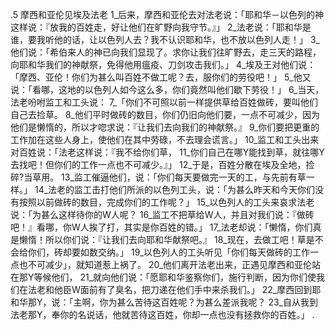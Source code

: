 .5 
摩西和亚伦见埃及法老 
1_后来，摩西和亚伦去对法老说：「耶和华－以色列的神这样说：『放我的百姓走，好让他们在旷野向我守节。』」 2_法老说：「耶和华是谁，要我听他的话，让以色列人去？我不认识耶和华，也不放以色列人走！」 3_他们说：「希伯来人的神已向我们显现了。求你让我们往旷野去，走三天的路程，向耶和华我们的神献祭，免得他用瘟疫、刀剑攻击我们。」 4_埃及王对他们说：「摩西、亚伦！你们为甚么叫百姓不做工呢？去，服你们的劳役吧！」 5_他又说：「看哪，这地的以色列人如今这么多，你们竟然叫他们歇下劳役！」 
6_当天，法老吩咐监工和工头说： 7_「你们不可照以前一样提供草给百姓做砖，要叫他们自己去捡草。 8_他们平时做砖的数目，你们仍旧向他们要，一点不可减少，因为他们是懒惰的，所以才唿求说：『让我们去向我们的神献祭。』 9_你们要把更重的工作加在这些人身上，使他们在其中劳碌，不去理会谎言。」 
10_监工和工头出来对百姓说：「法老这样说：『我不给你们草， 11_你们自己在哪Y能找到草，就往哪Y去找吧！但你们的工作一点也不可减少。』」 12_于是，百姓分散在埃及全地，捡碎?当草用。 13_监工催逼他们，说：「你们每天要做完一天的工，与先前有草一样。」 14_法老的监工击打他们所派的以色列工头，说：「为甚么昨天和今天你们没有按照以前做砖的数目，完成你们的工作呢？」 
15_以色列人的工头来哀求法老说：「为甚么这样待你的W人呢？ 16_监工不把草给W人，并且对我们说：『做砖吧！』看哪，你W人挨了打，其实是你百姓的错。」 17_法老却说：「懒惰，你们真是懒惰！所以你们说：『让我们去向耶和华献祭吧。』 18_现在，去做工吧！草是不会给你们，砖却要如数交纳。」 19_以色列人的工头听见「你们每天做砖的工作一点也不可减少」，就知道惹上祸了。 20_他们离开法老出来，正遇见摩西和亚伦站在那Y等候他们， 21_就向他们说：「愿耶和华鉴察你们，施行判断，因为你们使我们在法老和他臣W面前有了臭名，把刀递在他们手中来杀我们。」 22_摩西回到耶和华那Y，说：「主啊，你为甚么苦待这百姓呢？为甚么差派我呢？ 23_自从我到法老那Y，奉你的名说话，他就苦待这百姓，你却一点也没有拯救你的百姓。」 
 . 
